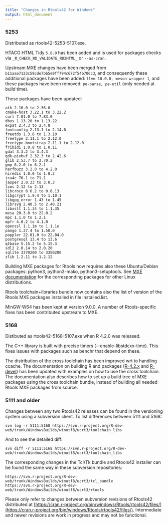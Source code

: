 ```yaml
---
title: "Changes in Rtools42 for Windows"
output: html_document
---
```


### 5253

Distributed as rtools42-5253-5107.exe.

HTACG HTML Tidy `5.8.0` has been added and is used for packages checks via
`_R_CHECK_RD_VALIDATE_RD2HTML_` or `--as-cran`.

Upstream MXE changes have been merged from
`b11aaa7123c59cde7bb5e9ff794c672f54b706c3`, and consequently these additional
packages have been added: `llvm 10.0.0, meson-wrapper 1`, and these packages have
been removed: `pe-parse, pe-util` (only needed at build time).

These packages have been updated:

```
atk 2.16.0 to 2.36.0
cmake-host 3.22.1 to 3.22.2
curl 7.81.0 to 7.83.0
dbus 1.13.20 to 1.13.22
expat 2.4.3 to 2.4.8
fontconfig 2.13.1 to 2.14.0
freetds 1.3.6 to 1.3.10
freetype 2.11.1 to 2.12.0
freetype-bootstrap 2.11.1 to 2.12.0
fribidi 1.0.8 to 1.0.11
gdal 3.3.2 to 3.4.3
gdk-pixbuf 2.32.3 to 2.42.6
glib 2.53.7 to 2.70.2
gmp 6.2.0 to 6.2.1
harfbuzz 3.2.0 to 4.2.0
hiredis 1.0.0 to 1.0.2
icu4c 70.1 to 71.1
jasper 2.0.33 to 3.0.3
lcms 2.12 to 2.13
libcroco 0.6.2 to 0.6.13
libgcrypt 1.9.4 to 1.10.1
libgpg_error 1.43 to 1.45
librsvg 2.40.5 to 2.40.21
libxslt 1.1.34 to 1.1.35
mesa 20.3.0 to 22.0.2
mpc 1.1.0 to 1.2.1
mpfr 4.0.2 to 4.1.0
openssl 1.1.1m to 1.1.1o
pango 1.37.4 to 1.50.0
poppler 22.01.0 to 22.04.0
postgresql 13.4 to 13.6
qtbase 5.15.2 to 5.15.3
sdl2 2.0.14 to 2.0.20
sqlite 3370200 to 3380200
zlib 1.2.11 to 1.2.12
```

Building MXE packages for Rtools now requires also these Ubuntu/Debian
packages: python3, python3-mako, python3-setuptools.  See [MXE
documentation](https://mxe.cc/) for the corresponding packages for other
Linux distributions.

Rtools toolchain+libraries bundle now contains also the list of version of
the Rtools MXE packages installed in file installed.list.

MinGW-W64 has been kept at version 9.0.0.  A number of Rtools-specific fixes
has been contributed upstream to MXE.

### 5168

Distibuted as rtools42-5168-5107.exe when R 4.2.0 was released.

The C++ library is built with precise timers (--enable-libstdcxx-time). This
fixes issues with packages such as benchr that depend on these.

The distribution of the cross toolchain has been improved wrt to handling
ccache.  The documentation on building R and packages
([R-4.2.x](https://cran.r-project.org/bin/windows/base/howto-R-4.2.html) and 
[R-devel](https://cran.r-project.org/bin/windows/base/howto-R-devel.html))
has been updated with examples on how to use the cross toolchain.  The
documentation also describes how to set up a build tree of MXE packages
using the cross toolchain bundle, instead of building all needed Rtools MXE
packages from source. 

### 5111 and older

Changes between any two Rtools42 releases can be found in the versioning
system using a subversion client.  To list differences between 5111 and
5168:

```
svn log -r 5111:5168 https://svn.r-project.org/R-dev-web/trunk/WindowsBuilds/winutf8/ucrt3/toolchain_libs
```

And to see the detailed diff:

```
svn diff -r 5111:5168 https://svn.r-project.org/R-dev-web/trunk/WindowsBuilds/winutf8/ucrt3/toolchain_libs
```

The corresponding changes in the Tcl/Tk bundle and Rtools42 installer can be
found the same way in these subversion repositories:

```
https://svn.r-project.org/R-dev-web/trunk/WindowsBuilds/winutf8/ucrt3/tcl_bundle
https://svn.r-project.org/R-dev-web/trunk/WindowsBuilds/winutf8/ucrt3/rtools
```

Please only refer to changes between subversion revisions of Rtools42 distributed at 
[https://cran.r-project.org/bin/windows/Rtools/rtools42/files/](https://cran.r-project.org/bin/windows/Rtools/rtools42/files/).
Intermediate and newer revisions are work in progress and may not be functional.
